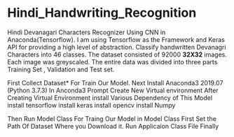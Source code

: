 # Hindi_Handwriting_Recognition
Hindi Devanagari Characters Recognizer Using CNN in Anaconda(Tensorflow).
I am using Tensorflow as the Framework and Keras API for providing a high level of abstraction.
Classify handwritten Devanagri Characters into 46 classes. The dataset consisted of 92000 **32X32** images. Each image was greyscaled. The entire data was divided into three parts Training Set , Validation and Test set.

First Collect Dataset* For Train Our Model.
Next Install Anaconda3 2019.07 (Python 3.7.3)
In Anconda3 Prompt Create New Virtual environment
After Creating Virtual Environment 
 install Various Dependency of This Model
     install tensorflow
     install keras 
     install opencv
     install Numpy
     
Then Run Model Class For Traing Our Model in Model Class First Set the Path Of Dataset Where you Download it.
                  Run Applicaion Class File Finally     
                 
                  
